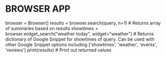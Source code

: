 # BROWSER APP
browser = Browser()
results = browser.search(query, n=1) # Returns array of summaries based on results
showtimes = browser.widget_search("weather today", widget="weather") # Returns dictionary of Google Snippet for showtimes of query. Can be used with other Google Snippet options including ['showtimes', 'weather', 'events', 'reviews']
print(results) # Print out returned values